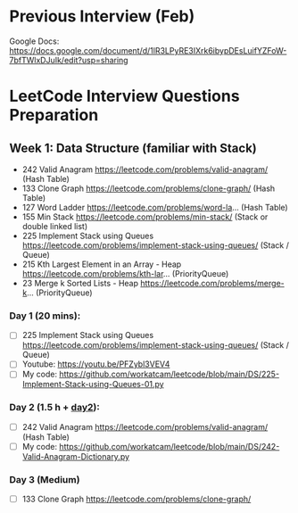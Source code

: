 # Previous Interview (Feb)
Google Docs: https://docs.google.com/document/d/1lR3LPyRE3IXrk6ibypDEsLuifYZFoW-7bfTWlxDJuIk/edit?usp=sharing
# LeetCode Interview Questions Preparation

## Week 1: Data Structure (familiar with Stack)
- 242 Valid Anagram https://leetcode.com/problems/valid-anagram/ (Hash Table)
- 133 Clone Graph https://leetcode.com/problems/clone-graph/ (Hash Table)
- 127 Word Ladder https://leetcode.com/problems/word-la... (Hash Table)
- 155 Min Stack https://leetcode.com/problems/min-stack/ (Stack or double linked list)
- 225 Implement Stack using Queues https://leetcode.com/problems/implement-stack-using-queues/ (Stack / Queue)
- 215 Kth Largest Element in an Array - Heap https://leetcode.com/problems/kth-lar... (PriorityQueue)
- 23 Merge k Sorted Lists - Heap https://leetcode.com/problems/merge-k... (PriorityQueue)

### Day 1 (20 mins):
- [ ] 225 Implement Stack using Queues https://leetcode.com/problems/implement-stack-using-queues/ (Stack / Queue)
- [ ] Youtube: https://youtu.be/PFZybl3VEV4
- [ ] My code: https://github.com/workatcam/leetcode/blob/main/DS/225-Implement-Stack-using-Queues-01.py

### Day 2 (1.5 h + [day2](https://github.com/workatcam/leetcode/blob/main/README-LeetCode-study.md#day-2-array)):
- [ ] 242 Valid Anagram https://leetcode.com/problems/valid-anagram/ (Hash Table)
- [ ] My code: https://github.com/workatcam/leetcode/blob/main/DS/242-Valid-Anagram-Dictionary.py

### Day 3 (Medium)
- [ ] 133 Clone Graph https://leetcode.com/problems/clone-graph/
